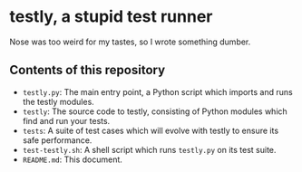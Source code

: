 # testly, a stupid test runner

Nose was too weird for my tastes, so I wrote something dumber.

## Contents of this repository

* `testly.py`: The main entry point, a Python script which imports and runs the testly modules.
* `testly`: The source code to testly, consisting of Python modules which find and run your tests.
* `tests`: A suite of test cases which will evolve with testly to ensure its safe performance.
* `test-testly.sh`: A shell script which runs `testly.py` on its test suite.
* `README.md`: This document.

